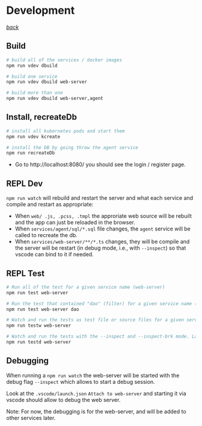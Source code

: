 # Development
_[back](README.md)_

## Build

```sh
# build all of the services / docker images
npm run vdev dbuild

# build one service
npm run vdev dbuild web-server

# build more than one
npm run vdev dbuild web-server,agent
```

## Install, recreateDb

```sh
# install all kubernetes pods and start them
npm run vdev kcreate

# install the DB by going throw the agent service
npm run recreateDb
```

- Go to http://localhost:8080/ you should see the login / register page. 

## REPL Dev

`npm run watch` will rebuild and restart the server and what each service and compile and restart as appropriate: 
- When `web/ .js, .pcss, .tmpl` the approriate web source will be rebuilt and the app can just be reloaded in the browser. 
- When `services/agent/sql/*.sql` file changes, the `agent` service will be called to recreate the db. 
- When `services/web-server/**/*.ts` changes, they will be compile and the server will be restart (in debug mode, i.e., with `--inspect`) so that vscode can bind to it if needed. 

## REPL Test

```sh
# Run all of the test for a given service name (web-server)
npm run test web-server

# Run the test that contained "dao" (filter) for a given service name (web-server) (using mocha -g)
npm run test web-server dao

# Watch and run the tests as test file or source files for a given service get updated (support filter as well)
npm run testw web-server

# Watch and run the tests with the --inspect and --inspect-brk mode. Launch VSCode debug session to start test with. 
npm run testd web-server
```


## Debugging


When running a `npm run watch` the web-server will be started with the debug flag `--inspect` which allows to start a debug session. 


Look at the `.vscode/launch.json` `Attach to web-server` and starting it via vscode should allow to debug the web server. 


Note: For now, the debugging is for the web-server, and will be added to other services later. 
